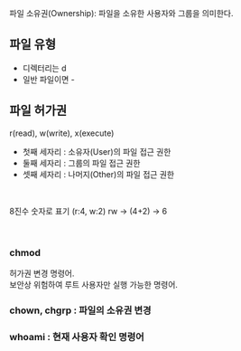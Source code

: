 파일 소유권(Ownership): 파일을 소유한 사용자와 그룹을 의미한다.

## 파일 유형
- 디렉터리는 d
- 일반 파일이면 -

## 파일 허가권
r(read), w(write), x(execute)
- 첫째 세자리 : 소유자(User)의 파일 접근 권한
- 둘째 세자리 : 그룹의 파일 접근 권한
- 셋째 세자리 : 나머지(Other)의 파일 접근 권한

&nbsp;  

8진수 숫자로 표기 (r:4, w:2)
rw -> (4+2) -> 6

&nbsp;  


### chmod 
허가권 변경 명령어.  
보안상 위험하여 루트 사용자만 실행 가능한 명령어.

### chown, chgrp : 파일의 소유권 변경

### whoami : 현재 사용자 확인 명령어

